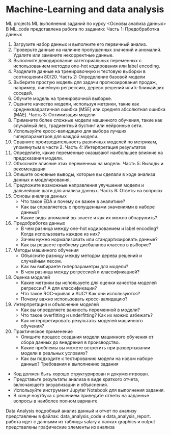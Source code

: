 # Machine-Learning and data analysis
ML projects 
ML
выполнения заданий по курсу <Основы анализа данных>
В ML_code представлена работа по заданию:
Часть 1: Предобработка данных
1. Загрузите набор данных и выполните его первичный анализ.
2. Проверьте данные на наличие пропущенных значений и аномалий. Удалите или замените некорректные данные.
3. Выполните декодирование категориальных переменных с использованием методов one-hot кодирования или label encoding.
4. Разделите данные на тренировочную и тестовую выборки в соотношении 80/20.
Часть 2: Определение базовой модели
1. Выберите простую модель для задачи прогнозирования продаж, например, линейную регрессию, дерево решений или k-ближайших соседей.
2. Обучите модель на тренировочной выборке.
3. Оцените качество модели, используя метрики, такие как среднеквадратичная ошибка (MSE) или средняя абсолютная ошибка (MAE).
Часть 3: Оптимизация модели
1. Примените более сложные модели машинного обучения, такие как случайный лес, градиентный бустинг или нейронные сети.
2. Используйте кросс-валидацию для выбора лучших гиперпараметров для каждой модели.
3. Сравните производительность различных моделей по метрикам, упомянутым в части 2.
Часть 4: Интерпретация результатов
1. Определите, какие переменные оказывают наибольшее влияние на предсказания модели.
2. Объясните влияние этих переменных на модель.
Часть 5: Выводы и рекомендации
1. Опишите основные выводы, которые вы сделали в ходе анализа данных и моделирования.
2. Предложите возможные направления улучшения модели и дальнейшие шаги для анализа данных.
Часть 6: Ответы на вопросы
1. Основы анализа данных
   - Что такое EDA и почему он важен в аналитике?
   - Как вы справляетесь с пропущенными значениями в наборе данных?
   - Какие виды аномалий вы знаете и как их можно обнаружить?
2. Предобработка данных
   - В чем разница между one-hot кодированием и label encoding? Когда использовать каждое из них?
   - Зачем нужно нормализовать или стандартизировать данные?
   - Как вы решаете проблему дисбаланса классов в выборке?
3. Методы машинного обучения
   - Объясните разницу между методом дерева решений и случайным лесом.
   - Как вы выбираете гиперпараметры для модели?
   - В чем разница между регрессией и классификацией?
4. Оценка моделей
   - Какие метрики вы используете для оценки качества моделей регрессии? А для классификации?
   - Что такое ROC-кривая и AUC? Как они используются?
   - Почему важно использовать кросс-валидацию?
5. Интерпретация и объяснение моделей
   - Как вы определяете важность переменной в модели?
   - Что такое overfitting и underfitting? Как их можно избежать?
   - Как интерпретировать результаты моделей машинного обучения?
6. Практическое применение
   - Опишите процесс создания модели машинного обучения от сбора данных до внедрения в производство.
   - Какие проблемы вы можете встретить при развертывании модели в реальных условиях?
   - Как вы подходите к тестированию модели на новом наборе данных?
Требования к выполнению задания
- Код должен быть хорошо структурирован и документирован.
- Представьте результаты анализа в виде краткого отчета, включающего визуализации и объяснения.
- Используйте инструмент Jupyter Notebook для выполнения задания.
- В конце ноутбука с решением приведите ответы на заданные вопросы в наиболее полном варианте



Data Analysis
подробный анализ данный и отчет по анализу представлены в файлах: data_analysis_code и data_analysis_report.
работа идет с данными из таблицы salary
а папках graphics и output представлены графические элементы из анализа
